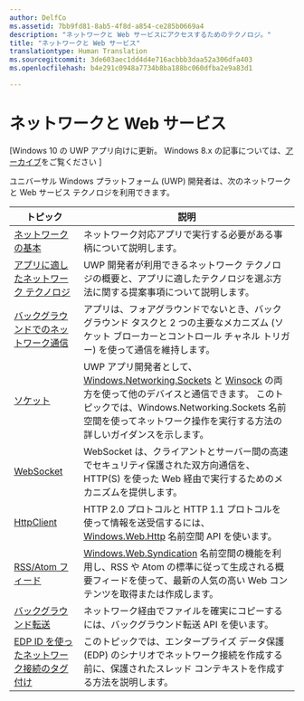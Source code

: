 ```yaml
---
author: DelfCo
ms.assetid: 7bb9fd81-8ab5-4f8d-a854-ce285b0669a4
description: "ネットワークと Web サービスにアクセスするためのテクノロジ。"
title: "ネットワークと Web サービス"
translationtype: Human Translation
ms.sourcegitcommit: 3de603aec1dd4d4e716acbbb3daa52a306dfa403
ms.openlocfilehash: b4e291c0948a7734b8ba188bc060dfba2e9a83d1

---
```


# ネットワークと Web サービス

\[Windows 10 の UWP アプリ向けに更新。 Windows 8.x の記事については、[アーカイブ](http://go.microsoft.com/fwlink/p/?linkid=619132)をご覧ください \]

ユニバーサル Windows プラットフォーム (UWP) 開発者は、次のネットワークと Web サービス テクノロジを利用できます。

| トピック                                                                                   | 説明                                                                      |
|-----------------------------------------------------------------------------------------|----------------------------------------------------------------------------------|
| [ネットワークの基本](networking-basics.md)                                               | ネットワーク対応アプリで実行する必要がある事柄について説明します。                     |
| [アプリに適したネットワーク テクノロジ](which-networking-technology.md)                          | UWP 開発者が利用できるネットワーク テクノロジの概要と、アプリに適したテクノロジを選ぶ方法に関する提案事項について説明します。               |
| [バックグラウンドでのネットワーク通信](network-communications-in-the-background.md) | アプリは、フォアグラウンドでないとき、バックグラウンド タスクと 2 つの主要なメカニズム (ソケット ブローカーとコントロール チャネル トリガー) を使って通信を維持します。                  |
| [ソケット](sockets.md)                                                                   | UWP アプリ開発者として、[Windows.Networking.Sockets](https://msdn.microsoft.com/library/windows/apps/xaml/windows.networking.sockets.aspx) と [Winsock](https://msdn.microsoft.com/library/windows/desktop/ms737523) の両方を使って他のデバイスと通信できます。 このトピックでは、Windows.Networking.Sockets 名前空間を使ってネットワーク操作を実行する方法の詳しいガイダンスを示します。 |
| [WebSocket](websockets.md)                                                             | WebSocket は、クライアントとサーバー間の高速でセキュリティ保護された双方向通信を、HTTP(S) を使った Web 経由で実行するためのメカニズムを提供します。                 |
| [HttpClient](httpclient.md)                                                             | HTTP 2.0 プロトコルと HTTP 1.1 プロトコルを使って情報を送受信するには、[Windows.Web.Http](https://msdn.microsoft.com/library/windows/apps/dn279692) 名前空間 API を使います。             |
| [RSS/Atom フィード](web-feeds.md)                                                          | [Windows.Web.Syndication](https://msdn.microsoft.com/library/windows/apps/br243632) 名前空間の機能を利用し、RSS や Atom の標準に従って生成される概要フィードを使って、最新の人気の高い Web コンテンツを取得または作成します。                   |
| [バックグラウンド転送](background-transfers.md)                                         | ネットワーク経由でファイルを確実にコピーするには、バックグラウンド転送 API を使います。           |
| [EDP ID を使ったネットワーク接続のタグ付け](tagging_network_connections_with_edp_identity.md) | このトピックでは、エンタープライズ データ保護 (EDP) のシナリオでネットワーク接続を作成する前に、保護されたスレッド コンテキストを作成する方法を説明します。 |



<!--HONumber=Jul16_HO2-->



